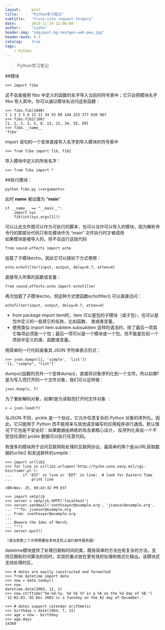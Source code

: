 ```yaml
---
layout:     post
title:      "Python学习笔记"
subtitle:   "Cross-site request forgery"
date:       2015-11-29 12:00:00
author:     "Lusha"
header-img: "img/post-bg-nextgen-web-pwa.jpg"
header-mask: 0.3
catalog:    true
tags:
    - Python
---
```


>  Python学习笔记

##模块

	>>> import fibo   
这不会直接把 fibo 中定义的函数的名字导入当前的符号表中；它只会把模块名字 fibo 导入其中。你可以通过模块名访问这些函数：

	>>> fibo.fib(1000)   
	1 1 2 3 5 8 13 21 34 55 89 144 233 377 610 987
	>>> fibo.fib2(100)   
	[1, 1, 2, 3, 5, 8, 13, 21, 34, 55, 89]   
	>>> fibo.__name__   
	'fibo'
import 语句的一个变体直接导入名字到导入模块的符号表中   

	>>> from fibo import fib, fib2
导入模块中定义的所有名字：

	>>> from fibo import *   

##执行模块：

	python fibo.py \<arguments>
	
此时 __name__ 被设置为 "__main__"

	if __name__ == "__main__":
    	import sys
    	fib(int(sys.argv[1]))
    	
可以让此文件既可以作为可执行的脚本，也可以当作可以导入的模块，因为解析命令行的那部分代码只有在模块作为 “main” 文件执行时才被调用   
如果模块是被导入的，将不会运行这段代码

    
	from sound.effects import echo
加载了子模块echo，因此它可以按如下方式使用：

	echo.echofilter(input, output, delay=0.7, atten=4)

直接导入所需的函数或变量：

	from sound.effects.echo import echofilter

再次加载了子模块echo，但这种方式使函数echofilter() 可以直接访问：

	echofilter(input, output, delay=0.7, atten=4)
	
* from package import item时，item 可以是包的子模块（或子包），也可以是包中定义的一些其它的名称，比如函数、 类或者变量。   
* 使用类似 import item.subitem.subsubitem 这样的语法时，除了最后一项其它每项必须是一个包；最后一项可以是一个模块或一个包，但不能是在前一个项目中定义的类、函数或变量。


用简单的一行代码查看其 JSON 字符串表示形式：

	>>> json.dumps([1, 'simple', 'list'])
	'[1, "simple", "list"]'
	
dumps()函数的另外一个变体dump()，直接将对象序列化到一个文件。所以如果f是为写入而打开的一个文件对象，我们可以这样做：

	json.dump(x, f)
	
为了重新解码对象，如果f是为读取而打开的文件对象 ：

	x = json.load(f)
	
与JSON 不同，pickle 是一个协议，它允许任意复杂的 Python 对象的序列化。因此，它只能用于 Python 而不能用来与其他语言编写的应用程序进行通信。默认情况下它也是不安全的：如果数据由熟练的攻击者精心设计， 反序列化来自一个不受信任源的 pickle 数据可以执行任意代码。

有很多的模块用于访问互联网和处理的互联网协议。最简单的两个是从URL获取数据的urllib2 和发送邮件的smtplib：

	>>> import urllib2
	>>> for line in urllib2.urlopen('http://tycho.usno.navy.mil/cgi-bin/timer.pl'):
	...     if 'EST' in line or 'EDT' in line:  # look for Eastern Time
	...         print line

	<BR>Nov. 25, 09:43:32 PM EST

	>>> import smtplib
	>>> server = smtplib.SMTP('localhost')
	>>> server.sendmail('soothsayer@example.org', 'jcaesar@example.org',
	... """To: jcaesar@example.org
	... From: soothsayer@example.org
	...
	... Beware the Ides of March.
	... """)
	>>> server.quit()	
	
	（请注意第二个示例需要在本地主机上运行邮件服务器）
	
datetime模块提供了处理日期和时间的类，既有简单的方法也有复杂的方法。支持日期和时间算法的同时，实现的重点放在更有效的处理和格式化输出。该模块还支持处理时区。

	>>> # dates are easily constructed and formatted
	>>> from datetime import date
	>>> now = date.today()
	>>> now
	datetime.date(2003, 12, 2)
	>>> now.strftime("%m-%d-%y. %d %b %Y is a %A on the %d day of %B.")
	'12-02-03. 02 Dec 2003 is a Tuesday on the 02 day of December.'

	>>> # dates support calendar arithmetic
	>>> birthday = date(1964, 7, 31)
	>>> age = now - birthday
	>>> age.days
	14368
	
